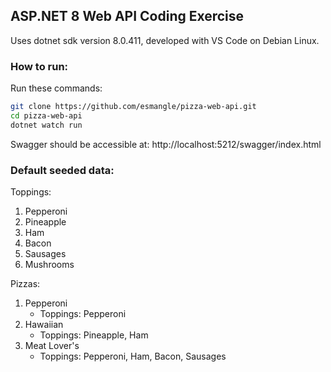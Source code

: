 ## ASP.NET 8 Web API Coding Exercise

Uses dotnet sdk version 8.0.411, developed with VS Code on Debian Linux.

### How to run:
Run these commands:
```bash
git clone https://github.com/esmangle/pizza-web-api.git
cd pizza-web-api
dotnet watch run
```
Swagger should be accessible at: http://localhost:5212/swagger/index.html

### Default seeded data:
Toppings:
1. Pepperoni
2. Pineapple
3. Ham
4. Bacon
5. Sausages
6. Mushrooms

Pizzas:
1. Pepperoni
   - Toppings: Pepperoni
2. Hawaiian
   - Toppings: Pineapple, Ham
3. Meat Lover's
   - Toppings: Pepperoni, Ham, Bacon, Sausages
